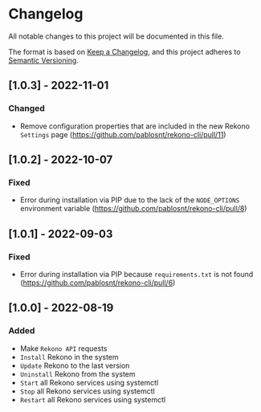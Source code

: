 # Changelog
All notable changes to this project will be documented in this file.

The format is based on [Keep a Changelog](https://keepachangelog.com/en/1.0.0/), and this project adheres to [Semantic Versioning](https://semver.org/spec/v2.0.0.html).

## [1.0.3] - 2022-11-01

### Changed

- Remove configuration properties that are included in the new Rekono `Settings` page (https://github.com/pablosnt/rekono-cli/pull/11)


## [1.0.2] - 2022-10-07

### Fixed

- Error during installation via PIP due to the lack of the `NODE_OPTIONS` environment variable (https://github.com/pablosnt/rekono-cli/pull/8)


## [1.0.1] - 2022-09-03

### Fixed

- Error during installation via PIP because `requirements.txt` is not found (https://github.com/pablosnt/rekono-cli/pull/6)


## [1.0.0] - 2022-08-19

### Added

- Make `Rekono API` requests
- `Install` Rekono in the system
- `Update` Rekono to the last version
- `Uninstall` Rekono from the system
- `Start` all Rekono services using systemctl
- `Stop` all Rekono services using systemctl
- `Restart` all Rekono services using systemctl